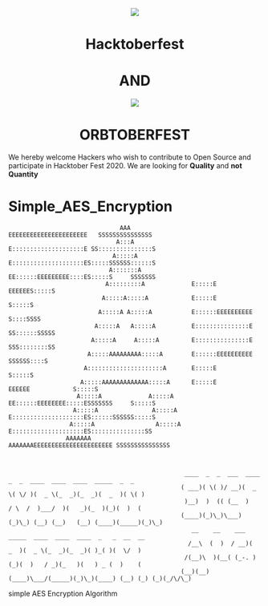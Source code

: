   <p align="center">
    <a href="https://hacktoberfest.digitalocean.com/">
        <img src="https://hacktoberfest.digitalocean.com/assets/HF-full-logo-b05d5eb32b3f3ecc9b2240526104cf4da3187b8b61963dd9042fdc2536e4a76c.svg">
    </a>
</p>

<h1 align="center">Hacktoberfest</h1> 

<h1 align="center"> AND </h1>  
    
    
 <p align="center">
 <a href="https://circleci.com/blog/join-the-party-get-your-hacktoberfest-prs-with-circleci-orbs/">
     <img src="https://aws1.discourse-cdn.com/circleci/original/3X/d/0/d0604fd53dad9210af8404baead072f082a874fd.gif">
 </a>
</p>

<h1 align="center">ORBTOBERFEST</h1> 
    We hereby welcome Hackers who wish to contribute to Open Source and participate in  Hacktober Fest 2020.  
    We are looking for <b>Quality</b> and <b>not Quantity</b> 

# Simple_AES_Encryption


                                   AAA               EEEEEEEEEEEEEEEEEEEEEE   SSSSSSSSSSSSSSS 
                                  A:::A              E::::::::::::::::::::E SS:::::::::::::::S
                                 A:::::A             E::::::::::::::::::::ES:::::SSSSSS::::::S
                                A:::::::A            EE::::::EEEEEEEEE::::ES:::::S     SSSSSSS
                               A:::::::::A             E:::::E       EEEEEES:::::S            
                              A:::::A:::::A            E:::::E             S:::::S            
                             A:::::A A:::::A           E::::::EEEEEEEEEE    S::::SSSS         
                            A:::::A   A:::::A          E:::::::::::::::E     SS::::::SSSSS    
                           A:::::A     A:::::A         E:::::::::::::::E       SSS::::::::SS  
                          A:::::AAAAAAAAA:::::A        E::::::EEEEEEEEEE          SSSSSS::::S 
                         A:::::::::::::::::::::A       E:::::E                         S:::::S
                        A:::::AAAAAAAAAAAAA:::::A      E:::::E       EEEEEE            S:::::S
                       A:::::A             A:::::A   EE::::::EEEEEEEE:::::ESSSSSSS     S:::::S
                      A:::::A               A:::::A  E::::::::::::::::::::ES::::::SSSSSS:::::S
                     A:::::A                 A:::::A E::::::::::::::::::::ES:::::::::::::::SS 
                    AAAAAAA                   AAAAAAAEEEEEEEEEEEEEEEEEEEEEE SSSSSSSSSSSSSSS   

                                                                          

                                                     ____  _  _  ___  ____  _  _  ____  ____  ____  _____  _  _ 
                                                    ( ___)( \( )/ __)(  _ \( \/ )(  _ \(_  _)(_  _)(  _  )( \( )
                                                     )__)  )  (( (__  )   / \  /  )___/  )(   _)(_  )(_)(  )  ( 
                                                    (____)(_)\_)\___)(_)\_) (__) (__)   (__) (____)(_____)(_)\_)
                                                       __    __    ___  _____  ____  ____  ____  _   _  __  __ 
                                                      /__\  (  )  / __)(  _  )(  _ \(_  _)(_  _)( )_( )(  \/  )
                                                     /(__)\  )(__( (_-. )(_)(  )   / _)(_   )(   ) _ (  )    ( 
                                                    (__)(__)(____)\___/(_____)(_)\_)(____) (__) (_) (_)(_/\/\_)



simple AES Encryption Algorithm
